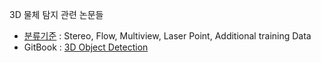 3D 물체 탐지 관련 논문들
- [분류기준](http://www.cvlibs.net/datasets/kitti/eval_object.php?obj_benchmark=3d) : Stereo, Flow, Multiview, Laser Point, Additional training Data 
- GitBook : [3D Object Detection](https://legacy.gitbook.com/book/adioshun/deep_drive/details)

